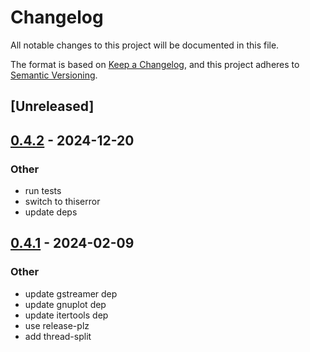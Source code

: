 # Changelog
All notable changes to this project will be documented in this file.

The format is based on [Keep a Changelog](https://keepachangelog.com/en/1.0.0/),
and this project adheres to [Semantic Versioning](https://semver.org/spec/v2.0.0.html).

## [Unreleased]

## [0.4.2](https://github.com/gdesmott/gst-log-parser/compare/v0.4.1...v0.4.2) - 2024-12-20

### Other

- run tests
- switch to thiserror
- update deps

## [0.4.1](https://github.com/gdesmott/gst-log-parser/compare/v0.4.0...v0.4.1) - 2024-02-09

### Other
- update gstreamer dep
- update gnuplot dep
- update itertools dep
- use release-plz
- add thread-split
